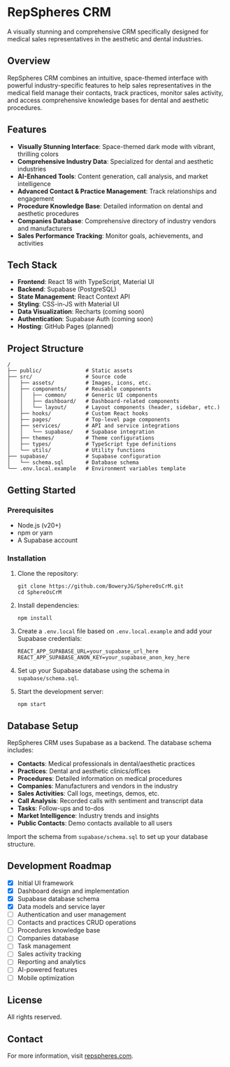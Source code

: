 # RepSpheres CRM

A visually stunning and comprehensive CRM specifically designed for medical sales representatives in the aesthetic and dental industries.

## Overview

RepSpheres CRM combines an intuitive, space-themed interface with powerful industry-specific features to help sales representatives in the medical field manage their contacts, track practices, monitor sales activity, and access comprehensive knowledge bases for dental and aesthetic procedures.

## Features

- **Visually Stunning Interface**: Space-themed dark mode with vibrant, thrilling colors
- **Comprehensive Industry Data**: Specialized for dental and aesthetic industries
- **AI-Enhanced Tools**: Content generation, call analysis, and market intelligence
- **Advanced Contact & Practice Management**: Track relationships and engagement
- **Procedure Knowledge Base**: Detailed information on dental and aesthetic procedures
- **Companies Database**: Comprehensive directory of industry vendors and manufacturers
- **Sales Performance Tracking**: Monitor goals, achievements, and activities

## Tech Stack

- **Frontend**: React 18 with TypeScript, Material UI
- **Backend**: Supabase (PostgreSQL)
- **State Management**: React Context API
- **Styling**: CSS-in-JS with Material UI
- **Data Visualization**: Recharts (coming soon)
- **Authentication**: Supabase Auth (coming soon)
- **Hosting**: GitHub Pages (planned)

## Project Structure

```
/
├── public/              # Static assets
├── src/                 # Source code
│   ├── assets/          # Images, icons, etc.
│   ├── components/      # Reusable components
│   │   ├── common/      # Generic UI components
│   │   ├── dashboard/   # Dashboard-related components
│   │   └── layout/      # Layout components (header, sidebar, etc.)
│   ├── hooks/           # Custom React hooks
│   ├── pages/           # Top-level page components
│   ├── services/        # API and service integrations
│   │   └── supabase/    # Supabase integration
│   ├── themes/          # Theme configurations
│   ├── types/           # TypeScript type definitions
│   └── utils/           # Utility functions
├── supabase/            # Supabase configuration
│   └── schema.sql       # Database schema
└── .env.local.example   # Environment variables template
```

## Getting Started

### Prerequisites

 - Node.js (v20+)
- npm or yarn
- A Supabase account

### Installation

1. Clone the repository:
   ```
   git clone https://github.com/BoweryJG/SphereOsCrM.git
   cd SphereOsCrM
   ```

2. Install dependencies:
   ```
   npm install
   ```

3. Create a `.env.local` file based on `.env.local.example` and add your Supabase credentials:
   ```
   REACT_APP_SUPABASE_URL=your_supabase_url_here
   REACT_APP_SUPABASE_ANON_KEY=your_supabase_anon_key_here
   ```

4. Set up your Supabase database using the schema in `supabase/schema.sql`.

5. Start the development server:
   ```
   npm start
   ```

## Database Setup

RepSpheres CRM uses Supabase as a backend. The database schema includes:

- **Contacts**: Medical professionals in dental/aesthetic practices
- **Practices**: Dental and aesthetic clinics/offices
- **Procedures**: Detailed information on medical procedures
- **Companies**: Manufacturers and vendors in the industry
- **Sales Activities**: Call logs, meetings, demos, etc.
- **Call Analysis**: Recorded calls with sentiment and transcript data
- **Tasks**: Follow-ups and to-dos
- **Market Intelligence**: Industry trends and insights
- **Public Contacts**: Demo contacts available to all users

Import the schema from `supabase/schema.sql` to set up your database structure.

## Development Roadmap

- [x] Initial UI framework
- [x] Dashboard design and implementation
- [x] Supabase database schema
- [x] Data models and service layer
- [ ] Authentication and user management
- [ ] Contacts and practices CRUD operations
- [ ] Procedures knowledge base
- [ ] Companies database
- [ ] Task management
- [ ] Sales activity tracking
- [ ] Reporting and analytics
- [ ] AI-powered features
- [ ] Mobile optimization

## License

All rights reserved.

## Contact

For more information, visit [repspheres.com](https://www.repspheres.com).
